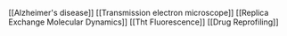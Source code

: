 [[Alzheimer's disease]]
[[Transmission electron microscope]]
[[Replica Exchange Molecular Dynamics]]
[[Tht Fluorescence]]
[[Drug Reprofiling]]
